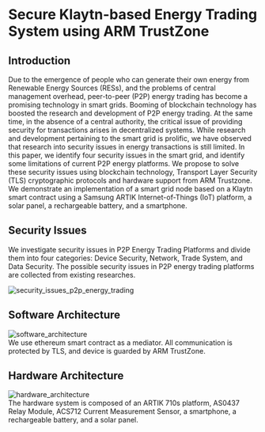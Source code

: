 # Secure Klaytn-based Energy Trading System using ARM TrustZone

## Introduction

 Due to the emergence of people who can generate their own energy from Renewable Energy Sources (RESs), and the problems of central management overhead, peer-to-peer (P2P) energy trading has become a promising technology in smart grids. Booming of blockchain technology has boosted the research and development of P2P energy trading. At the same time, in the absence of a central authority, the critical issue of providing security for transactions arises in decentralized systems. While research and development pertaining to the smart grid is prolific, we have observed that research into security issues in energy transactions is still limited. In this paper, we identify four security issues in the smart grid, and identify some limitations of current P2P energy platforms. We propose to solve these security issues using blockchain technology, Transport Layer Security (TLS) cryptographic protocols and hardware support from ARM Trustzone. We demonstrate an implementation of a  smart grid node based on a Klaytn smart contract using a Samsung ARTIK Internet-of-Things (IoT) platform, a solar panel, a rechargeable battery, and a smartphone.

## Security Issues

 We investigate security issues in P2P Energy Trading Platforms and divide them into four categories: Device Security, Network, Trade System, and Data Security. The possible security issues in P2P energy trading platforms are collected from existing researches.

![security_issues_p2p_energy_trading](https://github.com/klaytn-hackathon/Evlock/blob/master/pictures/security_issues.png)


## Software Architecture

![software_architecture](https://github.com/klaytn-hackathon/Evlock/blob/master/pictures/software_architecture.PNG)  
We use ethereum smart contract as a mediator. All communication is protected by TLS, and device is guarded by ARM TrustZone.

## Hardware Architecture

![hardware_architecture](https://github.com/klaytn-hackathon/Evlock/blob/master/pictures/hardware_architecture.png)  
The hardware system is composed of an ARTIK 710s platform, AS0437 Relay Module, ACS712 Current Measurement Sensor, a smartphone, a rechargeable battery, and a solar panel.

